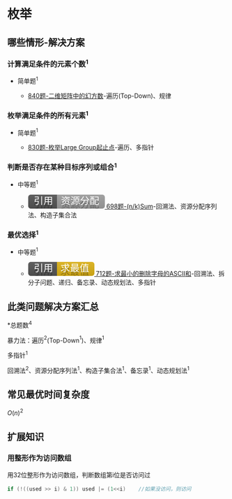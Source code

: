 # 枚举

## 哪些情形-解决方案

### 计算满足条件的元素个数$^1$

+ 简单题$^1$

  + [840题-二维矩阵中的幻方数]-遍历(Top-Down)、规律

### 枚举满足条件的所有元素$^1$

+ 简单题$^1$

  + [830题-枚举Large Group起止点]-遍历、多指针

### 判断是否存在某种目标序列或组合$^1$

+ 中等题$^1$

  + [![[引用][资源分配]](/figures/Ref-ResourceAllocation.svg) 698题-(n/k)Sum](/资源分配/698-PartitiontoKEqualSumSubsets.md)-回溯法、资源分配序列法、构造子集合法

### 最优选择$^1$

+ 中等题$^1$

  + [![[引用][求最值]](/figures/Ref-MaximumAndMinimum.svg) 712题-求最小的删除字母的ASCII和](/求最值/间接求最值/712-MinimumASCIIDeleteSumforTwoStrings.md)-回溯法、拆分子问题、递归、备忘录、动态规划法、多指针

## 此类问题解决方案汇总

\*总题数$^4$

暴力法：遍历$^2$(Top-Down$^1$)、规律$^1$

多指针$^1$

回溯法$^2$、资源分配序列法$^1$、构造子集合法$^1$、备忘录$^1$、动态规划法$^1$

## 常见最优时间复杂度

$O(n)^2$

## 扩展知识

### 用整形作为访问数组

用32位整形作为访问数组，判断数组第i位是否访问过

``` java
if (!((used >> i) & 1)) used |= (1<<i)    //如果没访问，则访问
```

<!-- 题目链接 -->
[840题-二维矩阵中的幻方数]:840-MagicSquaresInGrid.md
[830题-枚举Large Group起止点]:830-PositionsofLargeGroups.md
